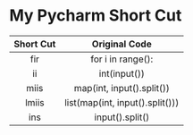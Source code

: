 # My Pycharm Short Cut

<div align=center>

|Short Cut|Original Code|
|:---:|:---:|
|fir|for i in range():
|ii|int(input())
|miis|map(int, input().split())
|lmiis|list(map(int, input().split()))
|ins|input().split()

## 
</div>
